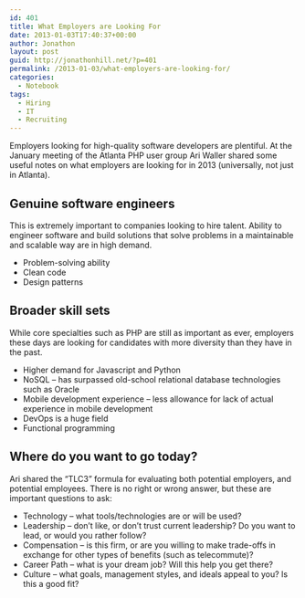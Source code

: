 ```yaml
---
id: 401
title: What Employers are Looking For
date: 2013-01-03T17:40:37+00:00
author: Jonathon
layout: post
guid: http://jonathonhill.net/?p=401
permalink: /2013-01-03/what-employers-are-looking-for/
categories:
  - Notebook
tags:
  - Hiring
  - IT
  - Recruiting
---
```

Employers looking for high-quality software developers are plentiful. At the January meeting of the Atlanta PHP user group Ari Waller shared some useful notes on what employers are looking for in 2013 (universally, not just in Atlanta).<!--more-->

## Genuine software engineers

This is extremely important to companies looking to hire talent. Ability to engineer software and build solutions that solve problems in a maintainable and scalable way are in high demand.

  * Problem-solving ability
  * Clean code
  * Design patterns

## Broader skill sets

While core specialties such as PHP are still as important as ever, employers these days are looking for candidates with more diversity than they have in the past.

  * Higher demand for Javascript and Python
  * NoSQL &#8211; has surpassed old-school relational database technologies such as Oracle
  * Mobile development experience &#8211; less allowance for lack of actual experience in mobile development
  * DevOps is a huge field
  * Functional programming

## Where do you want to go today?

Ari shared the &#8220;TLC3&#8221; formula for evaluating both potential employers, and potential employees. There is no right or wrong answer, but these are important questions to ask:

  * Technology &#8211; what tools/technologies are or will be used?
  * Leadership &#8211; don&#8217;t like, or don&#8217;t trust current leadership? Do you want to lead, or would you rather follow?
  * Compensation &#8211; is this firm, or are you willing to make trade-offs in exchange for other types of benefits (such as telecommute)?
  * Career Path &#8211; what is your dream job? Will this help you get there?
  * Culture &#8211; what goals, management styles, and ideals appeal to you? Is this a good fit?